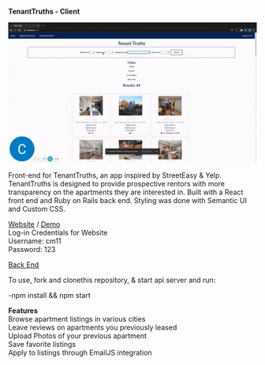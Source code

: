 **TenantTruths - Client**<br />

![](tenanttruths.gif)




Front-end for TenantTruths, an app inspired by StreetEasy & Yelp.
TenantTruths is designed to provide prospective rentors with more transparency on the apartments they are interested in. 
Built with a React front end and Ruby on Rails back end. Styling was done with Semantic UI and Custom CSS.

[Website](https://tenanttruths.netlify.app/) / [Demo](https://www.loom.com/share/c999bfbd86124f1f8ea8418b6e252fa2) </br>
Log-in Credentials for Website <br />
Username: cm11 <br />
Password: 123 <br />


[Back End](https://github.com/cmur11/apartmentreview_backend)

To use, fork and clonethis repository, & start api server and run:

-npm install && npm start

**Features**<br />
Browse apartment listings in various cities<br />
Leave reviews on apartments you previously leased<br />
Upload Photos of your previous apartment<br />
Save favorite listings<br />
Apply to listings through EmailJS integration<br />
